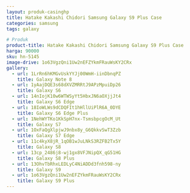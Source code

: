 ```yaml
---
layout: produk-casinghp
title: Hatake Kakashi Chidori Samsung Galaxy S9 Plus Case
categories: samsung
tags: galaxy

# Produk
product-title: Hatake Kakashi Chidori Samsung Galaxy S9 Plus Case
harga: 90000
sku: hn-5145
image-drive: 1o63VgzQni1Uw2nEFZYkmFRauWsKY2CRx
gallery:
  - url: 1LrRn6hKMGvUskYYJj00WmH-iinDbnqPZ
    title: Galaxy Note 8
  - url: 1yAajDQE3s68dXVZMRRtJ9APzMpuiDp26
    title: Galaxy S6
  - url: 14nIojK10w6WTWSyYt5HbxJN6aOXjjJt4
    title: Galaxy S6 Edge
  - url: 18IoWLWs9dCDQFIt1hHllUiPlR6A_0DYE
    title: Galaxy S6 Edge Plus
  - url: 1NehWYTKo1KkSpH7nx-TsmsbpcgOcM_Ut
    title: Galaxy S7
  - url: 1OxFaQgXlpjwJ9nbx8y_G6QkkvSwT3Zzb
    title: Galaxy S7 Edge
  - url: 11c4kyX8jR_1qOB1wJuLNkS3RZFB2Tx5Y
    title: Galaxy S8
  - url: 13cp_2486j8-wj1gx8VFJNipQX_qG51HG
    title: Galaxy S8 Plus
  - url: 13OhvTbRhxLEDLyC4NiADDd3fnh598-ny
    title: Galaxy S9
  - url: 1o63VgzQni1Uw2nEFZYkmFRauWsKY2CRx
    title: Galaxy S9 Plus
---
```

